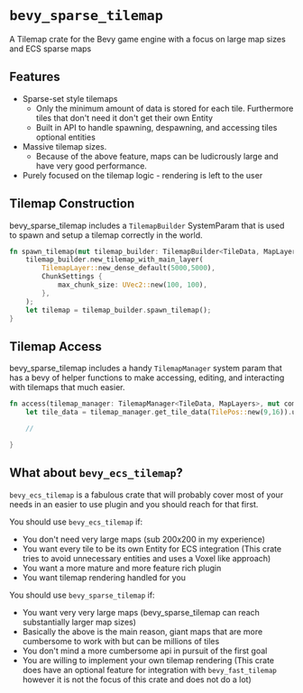 ﻿# `bevy_sparse_tilemap`
A Tilemap crate for the Bevy game engine with a focus on large map sizes and ECS sparse maps

## Features
- Sparse-set style tilemaps
  - Only the minimum amount of data is stored for each tile. Furthermore tiles that don't need it don't get their own Entity
  - Built in API to handle spawning, despawning, and accessing tiles optional entities
- Massive tilemap sizes.
  - Because of the above feature, maps can be ludicrously large and have very good performance.
- Purely focused on the tilemap logic - rendering is left to the user

## Tilemap Construction

 bevy_sparse_tilemap includes a `TilemapBuilder` SystemParam that is used to spawn and setup a tilemap
 correctly in the world.

 ```rust
 fn spawn_tilemap(mut tilemap_builder: TilemapBuilder<TileData, MapLayers>, mut commands: Commands) {
     tilemap_builder.new_tilemap_with_main_layer(
         TilemapLayer::new_dense_default(5000,5000),
         ChunkSettings {
             max_chunk_size: UVec2::new(100, 100),
         },
     );
     let tilemap = tilemap_builder.spawn_tilemap();
 }
 ```
 ## Tilemap Access

 bevy_sparse_tilemap includes a handy `TilemapManager` system
 param that has a bevy of helper functions to make accessing, editing, and interacting with tilemaps
 that much easier.

 ```rust
 fn access(tilemap_manager: TilemapManager<TileData, MapLayers>, mut commands: Commands) {
     let tile_data = tilemap_manager.get_tile_data(TilePos::new(9,16)).unwrap();

     //    

 }
 ```

## What about `bevy_ecs_tilemap`?

`bevy_ecs_tilemap` is a fabulous crate that will probably cover most of your needs in an easier to use plugin and you 
should reach for that first.

You should use `bevy_ecs_tilemap` if:
- You don't need very large maps (sub 200x200 in my experience)
- You want every tile to be its own Entity for ECS integration (This crate tries to avoid unnecessary entities and uses a Voxel like approach)
- You want a more mature and more feature rich plugin
- You want tilemap rendering handled for you

You should use `bevy_sparse_tilemap` if:
- You want very very large maps (bevy_sparse_tilemap can reach substantially larger map sizes)
- Basically the above is the main reason, giant maps that are more cumbersome to work with but can be millions of tiles
- You don't mind a more cumbersome api in pursuit of the first goal
- You are willing to implement your own tilemap rendering (This crate does have an optional feature for integration with `bevy_fast_tilemap` however it is not the focus of this crate and does not do a lot)
